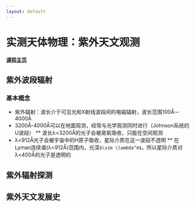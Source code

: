 ```yaml
---
layout: default
---
```


# 实测天体物理：紫外天文观测

**[课程主页](../ObsAstro.md)**

## 紫外波段辐射

### 基本概念

* 紫外辐射：波长介于可见光和X射线波段间的电磁辐射，波长范围100Å－4000Å
* 3200Å-4000Å可以在地面观测，经常与光学观测同时进行（Johnson系统的U波段）
** 波长λ<3200Å的光子会被臭氧吸收，只能在空间观测
* λ<912Å光子会被宇宙中的H原子吸收，星际介质在这一波段不透明
** 在Lyman连续谱(λ<912Å)范围内，光深`$\sim \lambda^4$`，所以星际介质对λ<400Å的光子是透明的


## 紫外辐射探测

## 紫外天文发展史